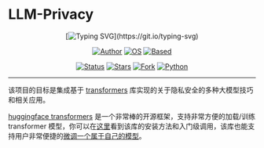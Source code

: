 # LLM-Privacy

<div align=center> 

[![Typing SVG](https://readme-typing-svg.demolab.com?font=Fira+Code&pause=1000&width=435&lines=LLM+with+Privacy...)](https://git.io/typing-svg)

[![Author](https://img.shields.io/badge/Author-Yang-green.svg "Author")](https://www.zhihu.com/column/c_1451236880973426688) [![OS](https://img.shields.io/badge/OS-Linux/Windows/Mac-red.svg "OS")](./) [![Based](https://img.shields.io/badge/Based-huggingface_transformers-blue.svg "OS")](./)

[![Status](https://img.shields.io/badge/Status-WIP-darkslateblue.svg "Status")](./) [![Stars](https://img.shields.io/badge/Stars-0k-yellow.svg "Stars")](./) [![Fork](https://img.shields.io/badge/Fork-0-sandybrown.svg "Stars")](./) [![Python](https://img.shields.io/badge/Python-3.9+-darkseagreen.svg "Python")](./)


</div>

---

该项目的目标是集成基于 [transformers](https://huggingface.co/docs/transformers/index) 库实现的关于隐私安全的多种大模型技巧和相关应用。

[huggingface transformers](https://huggingface.co/docs/transformers/index) 是一个非常棒的开源框架，支持非常方便的加载/训练 transformer 模型，你可以在[这里](https://huggingface.co/docs/transformers/quicktour)看到该库的安装方法和入门级调用，该库也能支持用户非常便捷的[微调一个属于自己的模型](https://huggingface.co/docs/transformers/training)。


